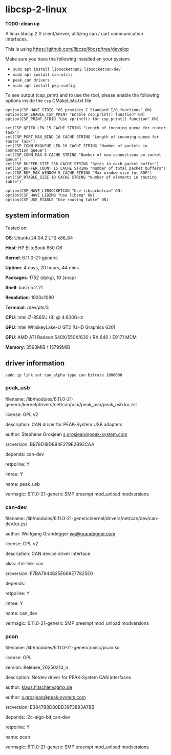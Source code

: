  # libcsp-2-linux

**TODO: clean up**

A linux libcsp 2.0 client/server, utilizing can / uart communication interfaces.

This is using https://github.com/libcsp/libcsp/tree/develop

Make sure you have the following installed on your system:

- `sudo apt install libsocketcan2 libsocketcan-dev`
- `sudo apt install can-utils`
- `peak_can drivers`
- `sudo apt install pkg-config`

To see output (csp_print) and to use the tool, please enable the following options inside the `csp` CMakeLists.txt file:

```
option(CSP_HAVE_STDIO "OS provides C Standard I/O functions" ON)
option(CSP_ENABLE_CSP_PRINT "Enable csp_print() function" ON)
option(CSP_PRINT_STDIO "Use vprintf() for csp_print() function" ON)

set(CSP_QFIFO_LEN 15 CACHE STRING "Length of incoming queue for router task")
set(CSP_PORT_MAX_BIND 16 CACHE STRING "Length of incoming queue for router task")
set(CSP_CONN_RXQUEUE_LEN 16 CACHE STRING "Number of packets in connection queue")
set(CSP_CONN_MAX 8 CACHE STRING "Number of new connections on socket queue")
set(CSP_BUFFER_SIZE 256 CACHE STRING "Bytes in each packet buffer")
set(CSP_BUFFER_COUNT 15 CACHE STRING "Number of total packet buffers")
set(CSP_RDP_MAX_WINDOW 5 CACHE STRING "Max window size for RDP")
set(CSP_RTABLE_SIZE 10 CACHE STRING "Number of elements in routing table")

option(CSP_HAVE_LIBSOCKETCAN "Use libsocketcan" ON)
option(CSP_HAVE_LIBZMQ "Use libzmq" ON)
option(CSP_USE_RTABLE "Use routing table" ON)
```

## system information

Tested on:

**OS**: Ubuntu 24.04.2 LTS x86_64

**Host**: HP EliteBook 850 G6

**Kernel**: 6.11.0-21-generic

**Uptime**: 4 days, 20 hours, 44 mins

**Packages**: 1752 (dpkg), 10 (snap)

**Shell**: bash 5.2.21

**Resolution**: 1920x1080

**Terminal**: /dev/pts/3

**CPU**: Intel i7-8565U (8) @ 4.600GHz

**GPU**: Intel WhiskeyLake-U GT2 [UHD Graphics 620]

**GPU**: AMD ATI Radeon 540X/550X/630 / RX 640 / E9171 MCM

**Memory**: 3593MiB / 15799MiB

## driver information

`sudo ip link set can_alpha type can bitrate 1000000`

### peak_usb

filename:       /lib/modules/6.11.0-21-generic/kernel/drivers/net/can/usb/peak_usb/peak_usb.ko.zst

license:        GPL v2

description:    CAN driver for PEAK-System USB adapters

author:         Stephane Grosjean <s.grosjean@peak-system.com>

srcversion:     B978D19D894F279E2B92CAA

depends:        can-dev

retpoline:      Y

intree:         Y

name:           peak_usb

vermagic:       6.11.0-21-generic SMP preempt mod_unload modversions

### can-dev

filename:       /lib/modules/6.11.0-21-generic/kernel/drivers/net/can/dev/can-dev.ko.zst

author:         Wolfgang Grandegger <wg@grandegger.com>

license:        GPL v2

description:    CAN device driver interface

alias:          rtnl-link-can

srcversion:     F7BA7944625E669E77825E0

depends:

retpoline:      Y

intree:         Y

name:           can_dev

vermagic:       6.11.0-21-generic SMP preempt mod_unload modversions

### pcan

filename:       /lib/modules/6.11.0-21-generic/misc/pcan.ko

license:        GPL

version:        Release_20250213_n

description:    Netdev driver for PEAK-System CAN interfaces

author:         klaus.hitschler@gmx.de

author:         s.grosjean@peak-system.com

srcversion:     E384788D80BD3973893A78B

depends:        i2c-algo-bit,can-dev

retpoline:      Y

name:           pcan

vermagic:       6.11.0-21-generic SMP preempt mod_unload modversions
